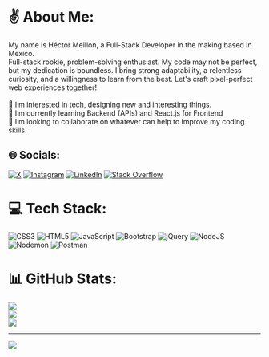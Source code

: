 # ✌️ About Me:
My name is Héctor Meillon, a Full-Stack Developer in the making based in Mexico.
<br/>
Full-stack rookie, problem-solving enthusiast. My code may not be perfect, but my dedication is boundless. I bring strong adaptability, a relentless curiosity, and a willingness to learn from the best. Let's craft pixel-perfect web experiences together!<br><br>👀 I’m interested in tech, designing new and interesting things.<br>🌱 I’m currently learning Backend (APIs) and React.js for Frontend <br>💞️ I’m looking to collaborate on whatever can help to improve my coding skills.<br>


## 🌐 Socials:
[![X](https://img.shields.io/badge/X-black.svg?logo=X&logoColor=white)](https://x.com/meillon_hector) [![Instagram](https://img.shields.io/badge/Instagram-%23E4405F.svg?logo=Instagram&logoColor=white)](https://instagram.com/meillon.hector) [![LinkedIn](https://img.shields.io/badge/LinkedIn-%230077B5.svg?logo=linkedin&logoColor=white)](https://linkedin.com/in/hector-meillon) [![Stack Overflow](https://img.shields.io/badge/-Stackoverflow-FE7A16?logo=stack-overflow&logoColor=white)](https://stackoverflow.com/users/22513548) 
# 💻 Tech Stack:
![CSS3](https://img.shields.io/badge/css3-%231572B6.svg?style=for-the-badge&logo=css3&logoColor=white) ![HTML5](https://img.shields.io/badge/html5-%23E34F26.svg?style=for-the-badge&logo=html5&logoColor=white) ![JavaScript](https://img.shields.io/badge/javascript-%23323330.svg?style=for-the-badge&logo=javascript&logoColor=%23F7DF1E) ![Bootstrap](https://img.shields.io/badge/bootstrap-%238511FA.svg?style=for-the-badge&logo=bootstrap&logoColor=white) ![jQuery](https://img.shields.io/badge/jquery-%230769AD.svg?style=for-the-badge&logo=jquery&logoColor=white) ![NodeJS](https://img.shields.io/badge/node.js-6DA55F?style=for-the-badge&logo=node.js&logoColor=white) ![Nodemon](https://img.shields.io/badge/NODEMON-%23323330.svg?style=for-the-badge&logo=nodemon&logoColor=%BBDEAD) ![Postman](https://img.shields.io/badge/Postman-FF6C37?style=for-the-badge&logo=postman&logoColor=white)
# 📊 GitHub Stats:
![](https://github-readme-stats.vercel.app/api?username=hmeillon&theme=dark&hide_border=true&include_all_commits=true&count_private=false)<br/>
![](https://github-readme-streak-stats.herokuapp.com/?user=hmeillon&theme=dark&hide_border=true)<br/>
![](https://github-readme-stats.vercel.app/api/top-langs/?username=hmeillon&theme=dark&hide_border=true&include_all_commits=true&count_private=false&layout=compact)

---
[![](https://visitcount.itsvg.in/api?id=hmeillon&icon=0&color=0)](https://visitcount.itsvg.in)

<!-- Proudly created with GPRM ( https://gprm.itsvg.in ) -->

<!---
hmeillon/hmeillon is a ✨ special ✨ repository because its `README.md` (this file) appears on your GitHub profile.
You can click the Preview link to take a look at your changes.
--->
